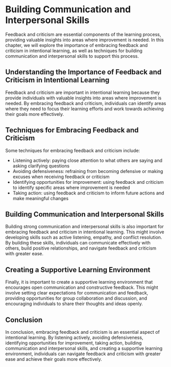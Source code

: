Building Communication and Interpersonal Skills
============================================================================================

Feedback and criticism are essential components of the learning process, providing valuable insights into areas where improvement is needed. In this chapter, we will explore the importance of embracing feedback and criticism in intentional learning, as well as techniques for building communication and interpersonal skills to support this process.

Understanding the Importance of Feedback and Criticism in Intentional Learning
------------------------------------------------------------------------------

Feedback and criticism are important in intentional learning because they provide individuals with valuable insights into areas where improvement is needed. By embracing feedback and criticism, individuals can identify areas where they need to focus their learning efforts and work towards achieving their goals more effectively.

Techniques for Embracing Feedback and Criticism
-----------------------------------------------

Some techniques for embracing feedback and criticism include:

* Listening actively: paying close attention to what others are saying and asking clarifying questions
* Avoiding defensiveness: refraining from becoming defensive or making excuses when receiving feedback or criticism
* Identifying opportunities for improvement: using feedback and criticism to identify specific areas where improvement is needed
* Taking action: using feedback and criticism to inform future actions and make meaningful changes

Building Communication and Interpersonal Skills
-----------------------------------------------

Building strong communication and interpersonal skills is also important for embracing feedback and criticism in intentional learning. This might involve developing skills such as active listening, empathy, and conflict resolution. By building these skills, individuals can communicate effectively with others, build positive relationships, and navigate feedback and criticism with greater ease.

Creating a Supportive Learning Environment
------------------------------------------

Finally, it is important to create a supportive learning environment that encourages open communication and constructive feedback. This might involve setting clear expectations for communication and feedback, providing opportunities for group collaboration and discussion, and encouraging individuals to share their thoughts and ideas openly.

Conclusion
----------

In conclusion, embracing feedback and criticism is an essential aspect of intentional learning. By listening actively, avoiding defensiveness, identifying opportunities for improvement, taking action, building communication and interpersonal skills, and creating a supportive learning environment, individuals can navigate feedback and criticism with greater ease and achieve their goals more effectively.
